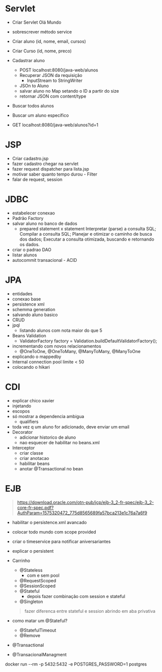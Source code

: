 # Servlet
* Criar Servlet Olá Mundo
* sobrescrever método service
* Criar aluno (id, nome, email, cursos)
* Criar Curso (id, nome, preco)
* Cadastrar aluno
    * POST localhost:8080/java-web/alunos
    * Recuperar JSON da requisição
        * InputStream to StringWriter
    * JSOn to Aluno
    * salvar aluno no Map setando o ID a partir do size
    * retornar JSON com content/type

* Buscar todos alunos
* Buscar um aluno específico
* GET localhost:8080/java-web/alunos?id=1



# JSP

* Criar cadastro.jsp
* fazer cadastro chegar na servlet
* fazer request dispatcher para lista.jsp
* motivar saber quanto tempo durou - Filter
* falar de request, session

# JDBC

* estabelecer conexao
* Padrão Factory
* salvar aluno no banco de dados
	* prepared statement x statement
		Interpretar (parse) a consulta SQL;
		Compilar a consulta SQL;
		Planejar e otimizar o caminho de busca dos dados;
		Executar a consulta otimizada, buscando e retornando os dados.
* criar o padrao DAO
* listar alunos
* autocommit transacional - ACID
		

# JPA

* entidades
* conexao base
* persistence xml
* schemma generation
* salvando aluno basico
* CRUD
* jpql
	* listando alunos com nota maior do que 5
* Beans Validation
	* ValidatorFactory factory = Validation.buildDefaultValidatorFactory();
* incrementando com novos relacionamentos
	* @OneToOne, @OneToMany, @ManyToMany, @ManyToOne
* explicando o mappedby
* Internal connection pool limite < 50
* colocando o hikari





# CDI

* explicar chico xavier
* injetando
* escopos
* só mostrar a dependencia ambigua
	* qualifiers
* toda vez q um aluno for adicionado, deve enviar um email
* Decorator
	* adicionar historico de aluno
	* nao esquecer de habilitar no beans.xml
* Interceptor
	* criar classe
	* criar anotacao
	* habilitar beans
	* anotar @Transactional no bean


# EJB

> https://download.oracle.com/otn-pub/jcp/ejb-3_2-fr-spec/ejb-3_2-core-fr-spec.pdf?AuthParam=1575320472_775d8565689fa57bca213e1c76a7a6f9

* habilitar o persistence.xml avancado
* colocar todo mundo com scope provided
* criar o timeservice para notificar aniversariantes
* explicar o persistent
* Carrinho
	* @Stateless
		* com e sem pool
	* @RequestScoped
	* @SessionScoped
	* @Stateful
		* depois fazer combinação com session e stateful
	* @Singleton

	> fazer diferenca entre stateful e session abrindo em aba privativa
	
* como matar um @Stateful? 
	* @StatefulTimeout
	* @Remove
	
* @Transactional
* @TransacionalManagment


docker run --rm -p 5432:5432 -e POSTGRES_PASSWORD=1 postgres